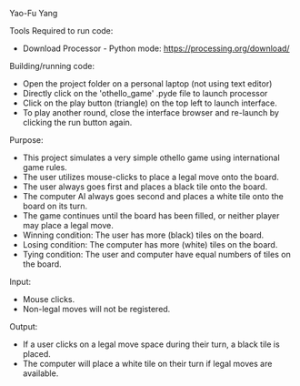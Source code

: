 Yao-Fu Yang

Tools Required to run code:
 - Download Processor - Python mode: https://processing.org/download/

Building/running code:
 - Open the project folder on a personal laptop (not using text editor)
 - Directly click on the 'othello_game' .pyde file to launch processor
 - Click on the play button (triangle) on the top left to launch interface.
 - To play another round, close the interface browser and re-launch by clicking the run button again.

Purpose: 
 - This project simulates a very simple othello game using international game rules.
 - The user utilizes mouse-clicks to place a legal move onto the board.
 - The user always goes first and places a black tile onto the board.
 - The computer AI always goes second and places a white tile onto the board on its turn.
 - The game continues until the board has been filled, or neither player may place a legal move.
 - Winning condition: The user has more (black) tiles on the board.
 - Losing condition: The computer has more (white) tiles on the board.
 - Tying condition: The user and computer have equal numbers of tiles on the board.
   
 Input:
  - Mouse clicks.
  - Non-legal moves will not be registered.
  
  Output:
   - If a user clicks on a legal move space during their turn, a black tile is placed.
   - The computer will place a white tile on their turn if legal moves are available.
 